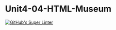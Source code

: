 # Unit4-04-HTML-Museum
[![GitHub's Super Linter](https://github.com/ICS2O-EmmaJ/Unit4-04-HTML-Museum/workflows/GitHub's%20Super%20Linter/badge.svg)](https://github.com/ICS2O-EmmaJ/Unit4-04-HTML-Museum/actions)